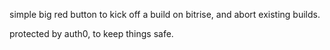 simple big red button to kick off a build on bitrise, and abort existing builds.

protected by auth0, to keep things safe.
